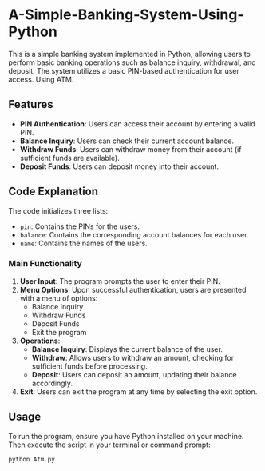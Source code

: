 # A-Simple-Banking-System-Using-Python

This is a simple banking system implemented in Python, allowing users to perform basic banking operations such as balance inquiry, withdrawal, and deposit. The system utilizes a basic PIN-based authentication for user access. Using ATM.

## Features

- **PIN Authentication**: Users can access their account by entering a valid PIN.
- **Balance Inquiry**: Users can check their current account balance.
- **Withdraw Funds**: Users can withdraw money from their account (if sufficient funds are available).
- **Deposit Funds**: Users can deposit money into their account.

## Code Explanation

The code initializes three lists:
- `pin`: Contains the PINs for the users.
- `balance`: Contains the corresponding account balances for each user.
- `name`: Contains the names of the users.

### Main Functionality

1. **User Input**: The program prompts the user to enter their PIN.
2. **Menu Options**: Upon successful authentication, users are presented with a menu of options:
   - Balance Inquiry
   - Withdraw Funds
   - Deposit Funds
   - Exit the program
3. **Operations**:
   - **Balance Inquiry**: Displays the current balance of the user.
   - **Withdraw**: Allows users to withdraw an amount, checking for sufficient funds before processing.
   - **Deposit**: Users can deposit an amount, updating their balance accordingly.
4. **Exit**: Users can exit the program at any time by selecting the exit option.

## Usage

To run the program, ensure you have Python installed on your machine. Then execute the script in your terminal or command prompt:

```bash
python Atm.py
